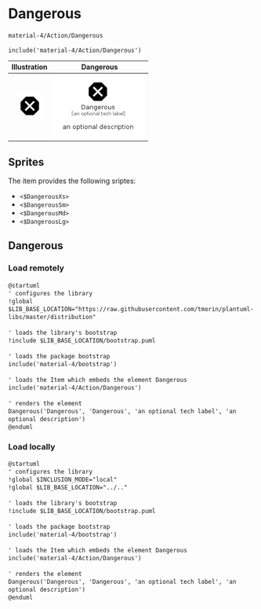 # Dangerous


```text
material-4/Action/Dangerous
```

```text
include('material-4/Action/Dangerous')
```



| Illustration | Dangerous |
| :---: | :---: |
| ![illustration for Illustration](../../material-4/Action/Dangerous.png) | ![illustration for Dangerous](../../material-4/Action/Dangerous.Local.png) |



## Sprites
The item provides the following sriptes:

- `<$DangerousXs>`
- `<$DangerousSm>`
- `<$DangerousMd>`
- `<$DangerousLg>`





## Dangerous

### Load remotely
```plantuml
@startuml
' configures the library
!global $LIB_BASE_LOCATION="https://raw.githubusercontent.com/tmorin/plantuml-libs/master/distribution"

' loads the library's bootstrap
!include $LIB_BASE_LOCATION/bootstrap.puml

' loads the package bootstrap
include('material-4/bootstrap')

' loads the Item which embeds the element Dangerous
include('material-4/Action/Dangerous')

' renders the element
Dangerous('Dangerous', 'Dangerous', 'an optional tech label', 'an optional description')
@enduml
```

### Load locally
```plantuml
@startuml
' configures the library
!global $INCLUSION_MODE="local"
!global $LIB_BASE_LOCATION="../.."

' loads the library's bootstrap
!include $LIB_BASE_LOCATION/bootstrap.puml

' loads the package bootstrap
include('material-4/bootstrap')

' loads the Item which embeds the element Dangerous
include('material-4/Action/Dangerous')

' renders the element
Dangerous('Dangerous', 'Dangerous', 'an optional tech label', 'an optional description')
@enduml
```


